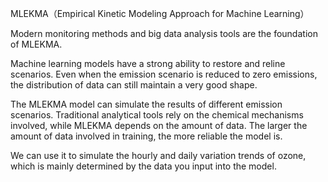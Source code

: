 MLEKMA（Empirical Kinetic Modeling Approach for Machine Learning）

Modern monitoring methods and big data analysis tools are the foundation of MLEKMA.

Machine learning models have a strong ability to restore and reline scenarios. Even when the emission scenario is reduced to zero emissions, the distribution of data can still maintain a very good shape.

The MLEKMA model can simulate the results of different emission scenarios. Traditional analytical tools rely on the chemical mechanisms involved, while MLEKMA depends on the amount of data. The larger the amount of data involved in training, the more reliable the model is.

We can use it to simulate the hourly and daily variation trends of ozone, which is mainly determined by the data you input into the model.

